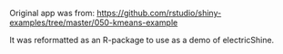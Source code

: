 Original app was from: https://github.com/rstudio/shiny-examples/tree/master/050-kmeans-example


It was reformatted as an R-package to use as a demo of electricShine. 



